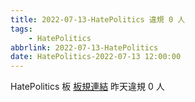 ```yaml
---
title: 2022-07-13-HatePolitics 違規 0 人
tags:
    - HatePolitics
abbrlink: 2022-07-13-HatePolitics
date: HatePolitics-2022-07-13 12:00:00
---
```

HatePolitics 板 [板規連結](https://www.ptt.cc/bbs/HatePolitics/M.1617115262.A.D60.html)
昨天違規 0 人

